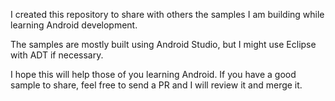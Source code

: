 I created this repository to share with others the samples I am building while learning Android development.

The samples are mostly built using Android Studio, but I might use Eclipse with ADT if necessary.

I hope this will help those of you learning Android. If you have a good sample to share, feel free to send a PR and I will review it and merge it.
